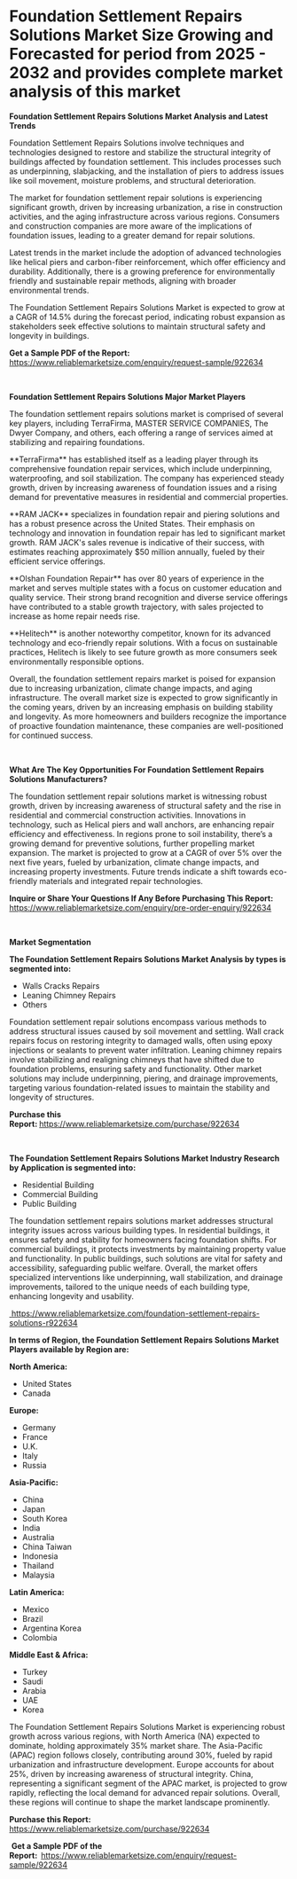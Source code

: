 <p><h1>Foundation Settlement Repairs Solutions Market Size Growing and Forecasted for period from 2025 - 2032 and provides complete market analysis of this market</h1></p><p><strong>Foundation Settlement Repairs Solutions Market Analysis and Latest Trends</strong></p>
<p><p>Foundation Settlement Repairs Solutions involve techniques and technologies designed to restore and stabilize the structural integrity of buildings affected by foundation settlement. This includes processes such as underpinning, slabjacking, and the installation of piers to address issues like soil movement, moisture problems, and structural deterioration. </p><p>The market for foundation settlement repair solutions is experiencing significant growth, driven by increasing urbanization, a rise in construction activities, and the aging infrastructure across various regions. Consumers and construction companies are more aware of the implications of foundation issues, leading to a greater demand for repair solutions. </p><p>Latest trends in the market include the adoption of advanced technologies like helical piers and carbon-fiber reinforcement, which offer efficiency and durability. Additionally, there is a growing preference for environmentally friendly and sustainable repair methods, aligning with broader environmental trends. </p><p>The Foundation Settlement Repairs Solutions Market is expected to grow at a CAGR of 14.5% during the forecast period, indicating robust expansion as stakeholders seek effective solutions to maintain structural safety and longevity in buildings.</p></p>
<p><strong>Get a Sample PDF of the Report:&nbsp;</strong> <a href="https://www.reliablemarketsize.com/enquiry/request-sample/922634?utm_campaign=2470&utm_medium=2&utm_source=Github&utm_content=ia&utm_term=18042025&utm_id=foundation-settlement-repairs-solutions">https://www.reliablemarketsize.com/enquiry/request-sample/922634</a></p>
<p>&nbsp;</p>
<p><strong>Foundation Settlement Repairs Solutions Major Market Players</strong></p>
<p><p>The foundation settlement repairs solutions market is comprised of several key players, including TerraFirma, MASTER SERVICE COMPANIES, The Dwyer Company, and others, each offering a range of services aimed at stabilizing and repairing foundations. </p><p>**TerraFirma** has established itself as a leading player through its comprehensive foundation repair services, which include underpinning, waterproofing, and soil stabilization. The company has experienced steady growth, driven by increasing awareness of foundation issues and a rising demand for preventative measures in residential and commercial properties.</p><p>**RAM JACK** specializes in foundation repair and piering solutions and has a robust presence across the United States. Their emphasis on technology and innovation in foundation repair has led to significant market growth. RAM JACK's sales revenue is indicative of their success, with estimates reaching approximately $50 million annually, fueled by their efficient service offerings.</p><p>**Olshan Foundation Repair** has over 80 years of experience in the market and serves multiple states with a focus on customer education and quality service. Their strong brand recognition and diverse service offerings have contributed to a stable growth trajectory, with sales projected to increase as home repair needs rise.</p><p>**Helitech** is another noteworthy competitor, known for its advanced technology and eco-friendly repair solutions. With a focus on sustainable practices, Helitech is likely to see future growth as more consumers seek environmentally responsible options.</p><p>Overall, the foundation settlement repairs market is poised for expansion due to increasing urbanization, climate change impacts, and aging infrastructure. The overall market size is expected to grow significantly in the coming years, driven by an increasing emphasis on building stability and longevity. As more homeowners and builders recognize the importance of proactive foundation maintenance, these companies are well-positioned for continued success.</p></p>
<p>&nbsp;</p>
<p><strong>What Are The Key Opportunities For Foundation Settlement Repairs Solutions Manufacturers?</strong></p>
<p><p>The foundation settlement repair solutions market is witnessing robust growth, driven by increasing awareness of structural safety and the rise in residential and commercial construction activities. Innovations in technology, such as Helical piers and wall anchors, are enhancing repair efficiency and effectiveness. In regions prone to soil instability, there’s a growing demand for preventive solutions, further propelling market expansion. The market is projected to grow at a CAGR of over 5% over the next five years, fueled by urbanization, climate change impacts, and increasing property investments. Future trends indicate a shift towards eco-friendly materials and integrated repair technologies.</p></p>
<p><strong>Inquire or Share Your Questions If Any Before Purchasing This Report:</strong> <a href="https://www.reliablemarketsize.com/enquiry/pre-order-enquiry/922634?utm_campaign=2470&utm_medium=2&utm_source=Github&utm_content=ia&utm_term=18042025&utm_id=foundation-settlement-repairs-solutions">https://www.reliablemarketsize.com/enquiry/pre-order-enquiry/922634</a></p>
<p>&nbsp;</p>
<p><strong>Market Segmentation</strong></p>
<p><strong>The Foundation Settlement Repairs Solutions Market Analysis by types is segmented into:</strong></p>
<p><ul><li>Walls Cracks Repairs</li><li>Leaning Chimney Repairs</li><li>Others</li></ul></p>
<p><p>Foundation settlement repair solutions encompass various methods to address structural issues caused by soil movement and settling. Wall crack repairs focus on restoring integrity to damaged walls, often using epoxy injections or sealants to prevent water infiltration. Leaning chimney repairs involve stabilizing and realigning chimneys that have shifted due to foundation problems, ensuring safety and functionality. Other market solutions may include underpinning, piering, and drainage improvements, targeting various foundation-related issues to maintain the stability and longevity of structures.</p></p>
<p><strong>Purchase this Report:&nbsp;</strong><a href="https://www.reliablemarketsize.com/purchase/922634?utm_campaign=2470&utm_medium=2&utm_source=Github&utm_content=ia&utm_term=18042025&utm_id=foundation-settlement-repairs-solutions">https://www.reliablemarketsize.com/purchase/922634</a></p>
<p>&nbsp;</p>
<p><strong>The Foundation Settlement Repairs Solutions Market Industry Research by Application is segmented into:</strong></p>
<p><ul><li>Residential Building</li><li>Commercial Building</li><li>Public Building</li></ul></p>
<p><p>The foundation settlement repairs solutions market addresses structural integrity issues across various building types. In residential buildings, it ensures safety and stability for homeowners facing foundation shifts. For commercial buildings, it protects investments by maintaining property value and functionality. In public buildings, such solutions are vital for safety and accessibility, safeguarding public welfare. Overall, the market offers specialized interventions like underpinning, wall stabilization, and drainage improvements, tailored to the unique needs of each building type, enhancing longevity and usability.</p></p>
<p><a href="https://www.reliablemarketsize.com/foundation-settlement-repairs-solutions-r922634?utm_campaign=2470&utm_medium=2&utm_source=Github&utm_content=ia&utm_term=18042025&utm_id=foundation-settlement-repairs-solutions">&nbsp;https://www.reliablemarketsize.com/foundation-settlement-repairs-solutions-r922634</a></p>
<p><strong>In terms of Region, the Foundation Settlement Repairs Solutions Market Players available by Region are:</strong></p>
<p>
    <p> <strong> North America: </strong>
        <ul>
            <li>United States</li>
            <li>Canada</li>
        </ul>
        </p> 
    <p> <strong> Europe: </strong>
        <ul>
            <li>Germany</li>
            <li>France</li>
            <li>U.K.</li>
            <li>Italy</li>
            <li>Russia</li>
        </ul>
        </p> 
    <p> <strong> Asia-Pacific: </strong>
        <ul>
            <li>China</li>
            <li>Japan</li>
            <li>South Korea</li>
            <li>India</li>
            <li>Australia</li>
            <li>China Taiwan</li>
            <li>Indonesia</li>
            <li>Thailand</li>
            <li>Malaysia</li>
        </ul>
        </p> 
    <p> <strong> Latin America: </strong>
        <ul>
            <li>Mexico</li>
            <li>Brazil</li>
            <li>Argentina Korea</li>
            <li>Colombia</li>
        </ul>
        </p> 
    <p> <strong> Middle East & Africa: </strong>
        <ul>
            <li>Turkey</li>
            <li>Saudi</li>
            <li>Arabia</li>
            <li>UAE</li>
            <li>Korea</li>
        </ul>
    </p>
    </p>
<p><p>The Foundation Settlement Repairs Solutions Market is experiencing robust growth across various regions, with North America (NA) expected to dominate, holding approximately 35% market share. The Asia-Pacific (APAC) region follows closely, contributing around 30%, fueled by rapid urbanization and infrastructure development. Europe accounts for about 25%, driven by increasing awareness of structural integrity. China, representing a significant segment of the APAC market, is projected to grow rapidly, reflecting the local demand for advanced repair solutions. Overall, these regions will continue to shape the market landscape prominently.</p></p>
<p><strong>Purchase this Report: </strong><a href="https://www.reliablemarketsize.com/purchase/922634?utm_campaign=2470&utm_medium=2&utm_source=Github&utm_content=ia&utm_term=18042025&utm_id=foundation-settlement-repairs-solutions">https://www.reliablemarketsize.com/purchase/922634</a></p>
<p>&nbsp;<strong>Get a Sample PDF of the Report:&nbsp;&nbsp;</strong><a href="https://www.reliablemarketsize.com/enquiry/request-sample/922634?utm_campaign=2470&utm_medium=2&utm_source=Github&utm_content=ia&utm_term=18042025&utm_id=foundation-settlement-repairs-solutions">https://www.reliablemarketsize.com/enquiry/request-sample/922634</a></p>
<p><strong></strong></p>
<p><p></p><p></p><p></p></p>